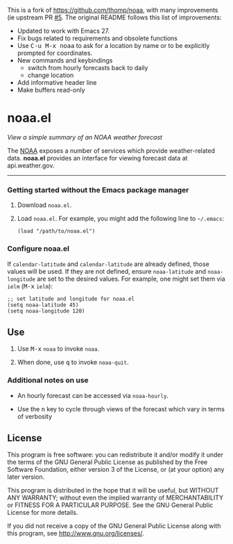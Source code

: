 This is a fork of https://github.com/thomp/noaa, with many improvements (ie upstream PR [#5](https://github.com/thomp/noaa/pull/5). The original README follows this list of improvements:

* Updated to work with Emacs 27.
* Fix bugs related to requirements and obsolete functions
* Use <kbd>C-u M-x noaa</kbd> to ask for a location by name or to be explicitly prompted for coordinates.
* New commands and keybindings
  * switch from hourly forecasts back to daily
  * change location
* Add informative header line
* Make buffers read-only

# noaa.el

*View a simple summary of an NOAA weather forecast*

The [NOAA](http://www.noaa.gov) exposes a number of services which provide weather-related data. **noaa.el** provides an interface for viewing forecast data at api.weather.gov.

---

### Getting started without the Emacs package manager

1. Download `noaa.el`.

2. Load `noaa.el`. For example, you might add the following line to `~/.emacs`:

    `(load "/path/to/noaa.el")`

### Configure noaa.el

If `calendar-latitude` and `calendar-latitude` are already defined, those values will be used. If they are not defined, ensure `noaa-latitude` and `noaa-longitude` are set to the desired values. For example, one might set them via `ielm` (<kbd>M-x</kbd> `ielm`):

    ;; set latitude and longitude for noaa.el
	(setq noaa-latitude 45)
	(setq noaa-longitude 120)

## Use

1. Use <kbd>M-x</kbd> `noaa` to invoke `noaa`.

2. When done, use <kbd>q</kbd> to invoke `noaa-quit`.

### Additional notes on use

- An hourly forecast can be accessed via `noaa-hourly`.

- Use the <kbd>n</kbd> key to cycle through views of the forecast which vary in terms of verbosity

## License

This program is free software: you can redistribute it and/or modify it under the terms of the GNU General Public License as published by the Free Software Foundation, either version 3 of the License, or (at your option) any later version.

This program is distributed in the hope that it will be useful, but WITHOUT ANY WARRANTY; without even the implied warranty of MERCHANTABILITY or FITNESS FOR A PARTICULAR PURPOSE. See the GNU General Public License for more details.

If you did not receive a copy of the GNU General Public License along with this program, see http://www.gnu.org/licenses/.
